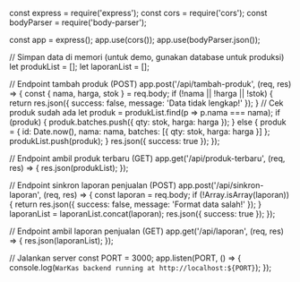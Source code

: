 const express = require('express');
const cors = require('cors');
const bodyParser = require('body-parser');

const app = express();
app.use(cors());
app.use(bodyParser.json());

// Simpan data di memori (untuk demo, gunakan database untuk produksi)
let produkList = [];
let laporanList = [];

// Endpoint tambah produk (POST)
app.post('/api/tambah-produk', (req, res) => {
    const { nama, harga, stok } = req.body;
    if (!nama || !harga || !stok) {
        return res.json({ success: false, message: 'Data tidak lengkap!' });
    }
    // Cek produk sudah ada
    let produk = produkList.find(p => p.nama === nama);
    if (produk) {
        produk.batches.push({ qty: stok, harga: harga });
    } else {
        produk = {
            id: Date.now(),
            nama: nama,
            batches: [{ qty: stok, harga: harga }]
        };
        produkList.push(produk);
    }
    res.json({ success: true });
});

// Endpoint ambil produk terbaru (GET)
app.get('/api/produk-terbaru', (req, res) => {
    res.json(produkList);
});

// Endpoint sinkron laporan penjualan (POST)
app.post('/api/sinkron-laporan', (req, res) => {
    const laporan = req.body;
    if (!Array.isArray(laporan)) {
        return res.json({ success: false, message: 'Format data salah!' });
    }
    laporanList = laporanList.concat(laporan);
    res.json({ success: true });
});

// Endpoint ambil laporan penjualan (GET)
app.get('/api/laporan', (req, res) => {
    res.json(laporanList);
});

// Jalankan server
const PORT = 3000;
app.listen(PORT, () => {
    console.log(`WarKas backend running at http://localhost:${PORT}`);
});
